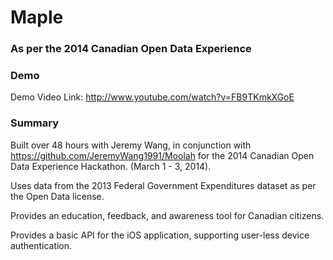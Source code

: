 # Maple
### As per the 2014 Canadian Open Data Experience

### Demo
Demo Video Link: http://www.youtube.com/watch?v=FB9TKmkXGoE

### Summary
Built over 48 hours with Jeremy Wang, in conjunction with https://github.com/JeremyWang1991/Moolah for the 2014 Canadian Open Data Experience Hackathon. (March 1 - 3, 2014).

Uses data from the 2013 Federal Government Expenditures dataset as per the Open Data license. 

Provides an education, feedback, and awareness tool for Canadian citizens.

Provides a basic API for the iOS application, supporting user-less device authentication. 
